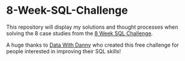 # 8-Week-SQL-Challenge

This repository will display my solutions and thought processes when solving the 8 case studies from the [8 Week SQL Challenge](https://8weeksqlchallenge.com/).

A huge thanks to [Data With Danny](https://www.linkedin.com/in/datawithdanny/) who created this free challenge for people interested in improving their SQL skills!
